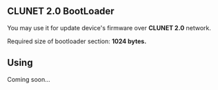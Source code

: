 ## CLUNET 2.0 BootLoader
You may use it for update device's firmware over **CLUNET 2.0** network.

Required size of bootloader section: **1024 bytes.**
## Using
Coming soon...

